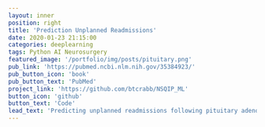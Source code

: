 ```yaml
---
layout: inner
position: right
title: 'Prediction Unplanned Readmissions'
date: 2020-01-23 21:15:00
categories: deeplearning
tags: Python AI Neurosurgery
featured_image: '/portfolio/img/posts/pituitary.png'
pub_link: 'https://pubmed.ncbi.nlm.nih.gov/35384923/'
pub_button_icon: 'book'
pub_button_text: 'PubMed'
project_link: 'https://github.com/btcrabb/NSQIP_ML'
button_icon: 'github'
button_text: 'Code'
lead_text: 'Predicting unplanned readmissions following pituitary adenoma resections using machine learning.'
---
```

